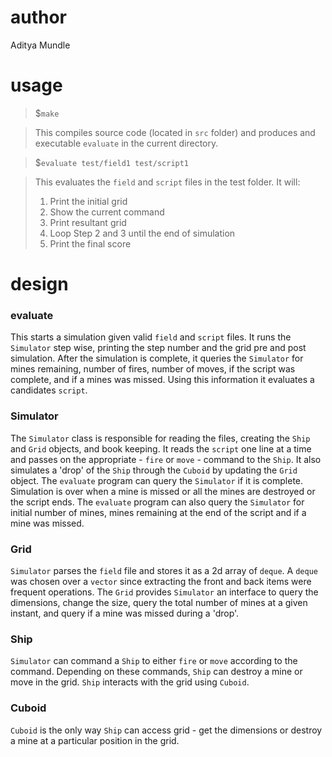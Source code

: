 # author

Aditya Mundle

# usage
> $`make`

> This compiles source code (located in `src` folder) and produces and executable `evaluate` in the current directory.

>$`evaluate test/field1 test/script1`

> This evaluates the `field` and `script` files in the test folder. It will:
> 1. Print the initial grid
> 2. Show the current command
> 3. Print resultant grid
> 4. Loop Step 2 and 3 until the end of simulation
> 5. Print the final score

# design

### evaluate

This starts a simulation given valid `field` and  `script` files. It runs the `Simulator` step wise, printing the step number and the grid pre and post simulation. After the simulation is complete, it queries the `Simulator` for mines remaining, number of fires, number of moves, if the script was complete, and if a mines was missed. Using this information it evaluates a candidates `script`.

### Simulator
The `Simulator` class is responsible for reading the files, creating the `Ship` and `Grid` objects, and book keeping. It reads the `script` one line at a time and passes on the appropriate - `fire` or `move` - command to the `Ship`. It also simulates a 'drop' of the `Ship` through the `Cuboid` by updating the `Grid` object. The `evaluate` program can query the `Simulator` if it is complete. Simulation is over when a mine is missed or all the mines are destroyed or the script ends. The `evaluate` program can also query the `Simulator` for initial number of mines, mines remaining at the end of the script and if a mine was missed.

### Grid
`Simulator` parses the `field` file and stores it as a 2d array of `deque`. A `deque` was chosen over a `vector` since extracting the front and back items were frequent operations. The `Grid` provides `Simulator` an interface to query the dimensions, change the size, query the total number of mines at a given instant, and query if a mine was missed during a 'drop'.

### Ship
`Simulator` can command a `Ship` to either `fire` or `move` according to the command. Depending on these commands, `Ship` can destroy a mine or move in the grid. `Ship` interacts with the grid using `Cuboid`.

### Cuboid
`Cuboid` is the only way `Ship` can access grid - get the dimensions or destroy a mine at a particular position in the grid.